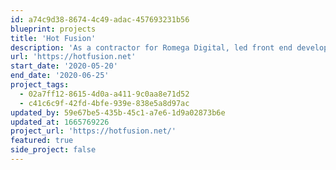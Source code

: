 ```yaml
---
id: a74c9d38-8674-4c49-adac-457693231b56
blueprint: projects
title: 'Hot Fusion'
description: 'As a contractor for Romega Digital, led front end development on new site using Vue.js and Tailwind CSS'
url: 'https://hotfusion.net'
start_date: '2020-05-20'
end_date: '2020-06-25'
project_tags:
  - 02a7ff12-8615-4d0a-a411-9c0aa8e71d52
  - c41c6c9f-42fd-4bfe-939e-838e5a8d97ac
updated_by: 59e67be5-435b-45c1-a7e6-1d9a02873b6e
updated_at: 1665769226
project_url: 'https://hotfusion.net/'
featured: true
side_project: false
---
```

